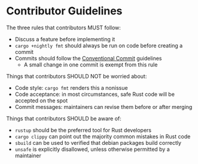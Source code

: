 # Contributor Guidelines

The three rules that contributors MUST follow:

- Discuss a feature before implementing it
- `cargo +nightly fmt` should always be run on code before creating a commit
- Commits should follow the [Conventional Commit] guidelines
    - A small change in one commit is exempt from this rule

Things that contributors SHOULD NOT be worried about:

- Code style: `cargo fmt` renders this a nonissue
- Code acceptance: in most circumstances, safe Rust code will be accepted on the spot
- Commit messages: maintainers can revise them before or after merging

Things that contributors SHOULD be aware of:

- `rustup` should be the preferred tool for Rust developers
- `cargo clippy` can point out the majority common mistakes in Rust code
- `sbuild` can be used to verified that debian packages build correctly
- `unsafe` is explicitly disallowed, unless otherwise permitted by a maintainer

[conventional commit]: https://www.conventionalcommits.org/en/v1.0.0-beta.4/
